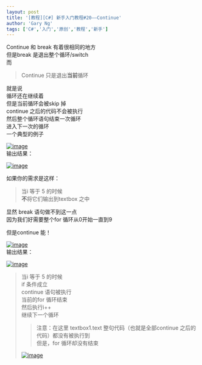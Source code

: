 ```yaml
---
layout: post
title: '[教程][C#] 新手入门教程#20——Continue'
author: 'Gary Ng'
tags: ['C#','入门','原创','教程','新手']
---
```


Continue 和 break 有着很相同的地方  
 但是break 是退出整个循环/switch  
 而  

> Continue 只是退出**当前**循环

就是说  
 循环还在继续着  
 但是当前循环会被skip 掉  
 continue 之后的代码不会被执行  
 然后整个循环语句结束一次循环  
 进入下一次的循环  
 一个典型的例子  

[![image](http://lh3.ggpht.com/-WYKQSpHYZmc/UpNbI858sBI/AAAAAAAAGcU/weTFJVu8XC0/image_thumb.png?imgmax=800 "image")](http://lh5.ggpht.com/-g8-HLmz6G3Y/UpNbId304kI/AAAAAAAAGcM/uZiK9Wt37a4/s1600-h/image%25255B2%25255D.png)  
 输出结果：  

[![image](http://lh3.ggpht.com/--cx6f440Z6s/UpNbKgxpEAI/AAAAAAAAGcg/fBXYC2IgSPE/image_thumb%25255B1%25255D.png?imgmax=800 "image")](http://lh5.ggpht.com/-zkiZuLY1Ujg/UpNbJp97gKI/AAAAAAAAGcc/EQEvKsHSgcE/s1600-h/image%25255B5%25255D.png)  
  
 如果你的需求是这样：  

> 当i 等于 5 的时候  
>  **不**将它们输出到textbox 之中

显然 break 语句做不到这一点  
 因为我们好需要整个for 循环从0开始一直到9  
  
 但是continue 能！  

[![image](http://lh5.ggpht.com/-A0aajwoV2Jg/UpNbL0LKHBI/AAAAAAAAGc0/dICcEYk_aok/image_thumb%25255B2%25255D.png?imgmax=800 "image")](http://lh4.ggpht.com/-vZa6SW3VOqU/UpNbLE8MkoI/AAAAAAAAGcs/O6WkAPjGAc0/s1600-h/image%25255B8%25255D.png)  
 输出结果：  

[![image](http://lh6.ggpht.com/-DSYcYj_94EI/UpNbNvI8z5I/AAAAAAAAGdE/AIuOHqZaITg/image_thumb%25255B3%25255D.png?imgmax=800 "image")](http://lh4.ggpht.com/-na1S-msACDk/UpNbMl0KZ5I/AAAAAAAAGc8/_0wE-GUdols/s1600-h/image%25255B11%25255D.png)  

> 当i 等于 5 的时候  
>  if 条件成立  
>  continue 语句被执行  
>  当前的for 循环结束  
>  然后执行i++  
>  继续下一个循环  
>   
>
> > 注意：在这里 textbox1.text 整句代码（也就是全部continue
> > 之后的代码）都没有被执行到  
> >  但是，for 循环却没有结束
>
> [![image](http://lh6.ggpht.com/-yGm1ZHg3YHo/UpNbO5LnfnI/AAAAAAAAGdU/303BDiQgwcw/image_thumb%25255B4%25255D.png?imgmax=800 "image")](http://lh4.ggpht.com/-ogF9t-211f0/UpNbOVHbbaI/AAAAAAAAGdM/_1_qXYwU6qs/s1600-h/image%25255B14%25255D.png)  

